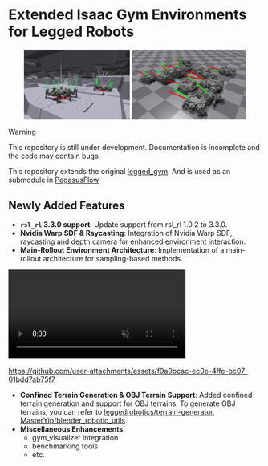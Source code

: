 # Extended Isaac Gym Environments for Legged Robots

<div align="center">
  <img src="doc/teaser1.png" alt="Terrain Navigation" width="42%" style="margin-right: 0%"/>
  <img src="doc/teaser2.png" alt="Multi-Robot Environment" width="45%"/>
</div>

> [!WARNING]
> This repository is still under development. Documentation is incomplete and the code may contain bugs.

This repository extends the original [legged_gym](https://github.com/leggedrobotics/legged_gym).
And is used as an submodule in [PegasusFlow](https://github.com/MasterYip/PegasusFlow)

## Newly Added Features

- **`rsl_rl` 3.3.0 support**: Update support from rsl_rl 1.0.2 to 3.3.0.
- **Nvidia Warp SDF & Raycasting**: Integration of Nvidia Warp SDF, raycasting and depth camera for enhanced environment interaction.
- **Main-Rollout Environment Architecture**: Implementation of a main-rollout architecture for sampling-based methods.

<div class="columns is-centered has-text-centered is-vcentered">
    <div class="column is-fullwidth is-centered">
        <video id="method_video" autoplay controls muted loop playsinline width="70%">
            <source src="doc/anymal_rollout.mp4" type="video/mp4">
        </video>
    </div>
</div>

https://github.com/user-attachments/assets/f9a9bcac-ec0e-4ffe-bc07-01bdd7ab75f7

- **Confined Terrain Generation & OBJ Terrain Support**: Added confined terrain generation and support for OBJ terrains. To generate OBJ terrains, you can refer to [leggedrobotics/terrain-generator](https://github.com/leggedrobotics/terrain-generator), [MasterYip/blender_robotic_utils](https://github.com/MasterYip/blender_robotic_utils).
- **Miscellaneous Enhancements**:
  - gym_visualizer integration
  - benchmarking tools
  - etc.
